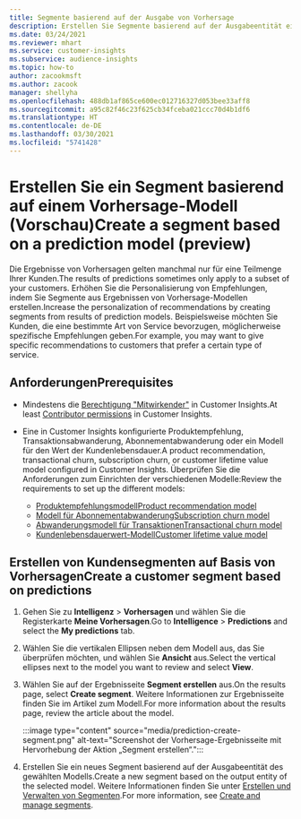 ```yaml
---
title: Segmente basierend auf der Ausgabe von Vorhersage
description: Erstellen Sie Segmente basierend auf der Ausgabeentität eines Vorhersage-Modells.
ms.date: 03/24/2021
ms.reviewer: mhart
ms.service: customer-insights
ms.subservice: audience-insights
ms.topic: how-to
author: zacookmsft
ms.author: zacook
manager: shellyha
ms.openlocfilehash: 488db1af865ce600ec012716327d053bee33aff8
ms.sourcegitcommit: a95c82f46c23f625cb34fceba021ccc70d4b1df6
ms.translationtype: HT
ms.contentlocale: de-DE
ms.lasthandoff: 03/30/2021
ms.locfileid: "5741428"
---
```

# <a name="create-a-segment-based-on-a-prediction-model-preview"></a><span data-ttu-id="5c3a6-103">Erstellen Sie ein Segment basierend auf einem Vorhersage-Modell (Vorschau)</span><span class="sxs-lookup"><span data-stu-id="5c3a6-103">Create a segment based on a prediction model (preview)</span></span>

<span data-ttu-id="5c3a6-104">Die Ergebnisse von Vorhersagen gelten manchmal nur für eine Teilmenge Ihrer Kunden.</span><span class="sxs-lookup"><span data-stu-id="5c3a6-104">The results of predictions sometimes only apply to a subset of your customers.</span></span> <span data-ttu-id="5c3a6-105">Erhöhen Sie die Personalisierung von Empfehlungen, indem Sie Segmente aus Ergebnissen von Vorhersage-Modellen erstellen.</span><span class="sxs-lookup"><span data-stu-id="5c3a6-105">Increase the personalization of recommendations by creating segments from results of prediction models.</span></span> <span data-ttu-id="5c3a6-106">Beispielsweise möchten Sie Kunden, die eine bestimmte Art von Service bevorzugen, möglicherweise spezifische Empfehlungen geben.</span><span class="sxs-lookup"><span data-stu-id="5c3a6-106">For example, you may want to give specific recommendations to customers that prefer a certain type of service.</span></span> 

## <a name="prerequisites"></a><span data-ttu-id="5c3a6-107">Anforderungen</span><span class="sxs-lookup"><span data-stu-id="5c3a6-107">Prerequisites</span></span>

- <span data-ttu-id="5c3a6-108">Mindestens die [Berechtigung "Mitwirkender"](permissions.md) in Customer Insights.</span><span class="sxs-lookup"><span data-stu-id="5c3a6-108">At least [Contributor permissions](permissions.md) in Customer Insights.</span></span>

- <span data-ttu-id="5c3a6-109">Eine in Customer Insights konfigurierte Produktempfehlung, Transaktionsabwanderung, Abonnementabwanderung oder ein Modell für den Wert der Kundenlebensdauer.</span><span class="sxs-lookup"><span data-stu-id="5c3a6-109">A product recommendation, transactional churn, subscription churn, or customer lifetime value model configured in Customer Insights.</span></span> <span data-ttu-id="5c3a6-110">Überprüfen Sie die Anforderungen zum Einrichten der verschiedenen Modelle:</span><span class="sxs-lookup"><span data-stu-id="5c3a6-110">Review the requirements to set up the different models:</span></span>

  - [<span data-ttu-id="5c3a6-111">Produktempfehlungsmodell</span><span class="sxs-lookup"><span data-stu-id="5c3a6-111">Product recommendation model</span></span>](predict-product-recommendation.md)
  - [<span data-ttu-id="5c3a6-112">Modell für Abonnementabwanderung</span><span class="sxs-lookup"><span data-stu-id="5c3a6-112">Subscription churn model</span></span>](predict-subscription-churn.md)
  - [<span data-ttu-id="5c3a6-113">Abwanderungsmodell für Transaktionen</span><span class="sxs-lookup"><span data-stu-id="5c3a6-113">Transactional churn model</span></span>](predict-transactional-churn.md)
  - [<span data-ttu-id="5c3a6-114">Kundenlebensdauerwert-Modell</span><span class="sxs-lookup"><span data-stu-id="5c3a6-114">Customer lifetime value model</span></span>](predict-customer-lifetime-value.md)

## <a name="create-a-customer-segment-based-on-predictions"></a><span data-ttu-id="5c3a6-115">Erstellen von Kundensegmenten auf Basis von Vorhersagen</span><span class="sxs-lookup"><span data-stu-id="5c3a6-115">Create a customer segment based on predictions</span></span>

1. <span data-ttu-id="5c3a6-116">Gehen Sie zu **Intelligenz** > **Vorhersagen** und wählen Sie die Registerkarte **Meine Vorhersagen**.</span><span class="sxs-lookup"><span data-stu-id="5c3a6-116">Go to **Intelligence** > **Predictions** and select the **My predictions** tab.</span></span>

1. <span data-ttu-id="5c3a6-117">Wählen Sie die vertikalen Ellipsen neben dem Modell aus, das Sie überprüfen möchten, und wählen Sie **Ansicht** aus.</span><span class="sxs-lookup"><span data-stu-id="5c3a6-117">Select the vertical ellipses next to the model you want to review and select **View**.</span></span>

1. <span data-ttu-id="5c3a6-118">Wählen Sie auf der Ergebnisseite **Segment erstellen** aus.</span><span class="sxs-lookup"><span data-stu-id="5c3a6-118">On the results page, select **Create segment**.</span></span> <span data-ttu-id="5c3a6-119">Weitere Informationen zur Ergebnisseite finden Sie im Artikel zum Modell.</span><span class="sxs-lookup"><span data-stu-id="5c3a6-119">For more information about the results page, review the article about the model.</span></span>

   :::image type="content" source="media/prediction-create-segment.png" alt-text="Screenshot der Vorhersage-Ergebnisseite mit Hervorhebung der Aktion „Segment erstellen“.":::

1. <span data-ttu-id="5c3a6-121">Erstellen Sie ein neues Segment basierend auf der Ausgabeentität des gewählten Modells.</span><span class="sxs-lookup"><span data-stu-id="5c3a6-121">Create a new segment based on the output entity of the selected model.</span></span> <span data-ttu-id="5c3a6-122">Weitere Informationen finden Sie unter [Erstellen und Verwalten von Segmenten](segments.md).</span><span class="sxs-lookup"><span data-stu-id="5c3a6-122">For more information, see [Create and manage segments](segments.md).</span></span>